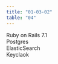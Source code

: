 ```yaml
---
title: "01-03-02"
table: "04"
---
```

Ruby on Rails 7.1<br> 
Postgres<br> 
ElasticSearch<br>
Keyclaok
